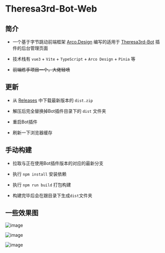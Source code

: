 # Theresa3rd-Bot-Web

## 简介
- 一个基于字节跳动前端框架 [Arco.Design](https://arco.design) 编写的适用于 [Theresa3rd-Bot](https://github.com/GardenHamster/Theresa3rd-Bot) 插件的后台管理页面

- 技术栈有 `vue3` + `Vite` + `TypeScript` + `Arco Design` + `Pinia` 等

- ~~前端练手项目一个，大佬轻喷~~

## 更新
- 从 [Releases](https://github.com/GardenHamster/Theresa3rd-Bot-Web/releases) 中下载最新版本的 `dist.zip`

- 解压后完全替换掉Bot插件目录下的 `dist` 文件夹

- 重启Bot插件

- 刷新一下浏览器缓存

## 手动构建
- 拉取与正在使用Bot插件版本的对应的最新分支

- 执行 `npm install` 安装依赖

- 执行 `npm run build` 打包构建

- 构建完毕后会在跟目录下生成`dist`文件夹

## 一些效果图
![image](https://github.com/GardenHamster/Theresa3rd-Bot-Web/assets/89188316/2b28e39e-b323-44e6-8f7b-4a710c88a9de)

![image](https://github.com/GardenHamster/Theresa3rd-Bot-Web/assets/89188316/ac1c8198-9ef0-4e18-90ce-998d5f487347)

![image](https://github.com/GardenHamster/Theresa3rd-Bot-Web/assets/89188316/ed10c409-7be1-477f-be4d-761c490db6bb)

